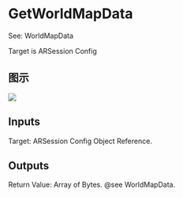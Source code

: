 # GetWorldMapData

See: WorldMapData

Target is ARSession Config

## 图示

![]($-20221218-17584840.png)

## Inputs

Target: ARSession Config Object Reference.  

## Outputs

Return Value: Array of Bytes. @see WorldMapData.

